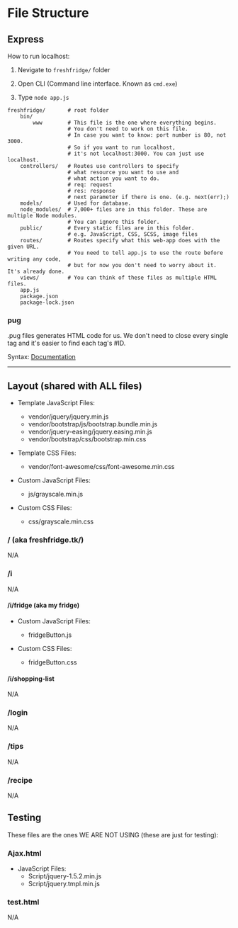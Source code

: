 # File Structure

## Express

How to run localhost: 

1. Nevigate to `freshfridge/` folder

2. Open CLI (Command line interface. Known as `cmd.exe`)

3. Type `node app.js`

```
freshfridge/       # root folder
    bin/           
        www        # This file is the one where everything begins.
                   # You don't need to work on this file.
                   # In case you want to know: port number is 80, not 3000. 
                   # So if you want to run localhost, 
                   # it's not localhost:3000. You can just use localhost.
    controllers/   # Routes use controllers to specify 
                   # what resource you want to use and
                   # what action you want to do.
                   # req: request
                   # res: response
                   # next parameter if there is one. (e.g. next(err);)
    models/        # Used for database. 
    node_modules/  # 7,000+ files are in this folder. These are multiple Node modules.
                   # You can ignore this folder.
    public/        # Every static files are in this folder.
                   # e.g. JavaScript, CSS, SCSS, image files
    routes/        # Routes specify what this web-app does with the given URL.
                   # You need to tell app.js to use the route before writing any code,
                   # but for now you don't need to worry about it. It's already done.
    views/         # You can think of these files as multiple HTML files.
    app.js
    package.json
    package-lock.json
```

### pug

.pug files generates HTML code for us. We don't need to close every single tag and it's easier to find each tag's #ID.

Syntax: [Documentation](https://pugjs.org/language/attributes.html)

---

## Layout (shared with ALL files)

- Template JavaScript Files:
  - vendor/jquery/jquery.min.js
  - vendor/bootstrap/js/bootstrap.bundle.min.js
  - vendor/jquery-easing/jquery.easing.min.js
  - vendor/bootstrap/css/bootstrap.min.css

- Template CSS Files:
  - vendor/font-awesome/css/font-awesome.min.css
  
- Custom JavaScript Files:
  - js/grayscale.min.js

- Custom CSS Files:
  - css/grayscale.min.css

### / (aka freshfridge.tk/)

N/A

### /i

N/A

#### /i/fridge (aka my fridge)
- Custom JavaScript Files:
  - fridgeButton.js

- Custom CSS Files:
  - fridgeButton.css

#### /i/shopping-list

N/A

### /login

N/A

### /tips

N/A

### /recipe

N/A


## Testing

These files are the ones WE ARE NOT USING (these are just for testing):

### Ajax.html

- JavaScript Files:
  - Script/jquery-1.5.2.min.js
  - Script/jquery.tmpl.min.js

### test.html

N/A
